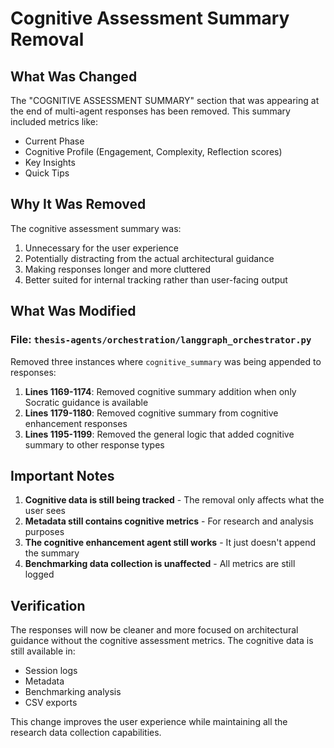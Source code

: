 # Cognitive Assessment Summary Removal

## What Was Changed

The "COGNITIVE ASSESSMENT SUMMARY" section that was appearing at the end of multi-agent responses has been removed. This summary included metrics like:
- Current Phase
- Cognitive Profile (Engagement, Complexity, Reflection scores)
- Key Insights
- Quick Tips

## Why It Was Removed

The cognitive assessment summary was:
1. Unnecessary for the user experience
2. Potentially distracting from the actual architectural guidance
3. Making responses longer and more cluttered
4. Better suited for internal tracking rather than user-facing output

## What Was Modified

### File: `thesis-agents/orchestration/langgraph_orchestrator.py`

Removed three instances where `cognitive_summary` was being appended to responses:

1. **Lines 1169-1174**: Removed cognitive summary addition when only Socratic guidance is available
2. **Lines 1179-1180**: Removed cognitive summary from cognitive enhancement responses  
3. **Lines 1195-1199**: Removed the general logic that added cognitive summary to other response types

## Important Notes

1. **Cognitive data is still being tracked** - The removal only affects what the user sees
2. **Metadata still contains cognitive metrics** - For research and analysis purposes
3. **The cognitive enhancement agent still works** - It just doesn't append the summary
4. **Benchmarking data collection is unaffected** - All metrics are still logged

## Verification

The responses will now be cleaner and more focused on architectural guidance without the cognitive assessment metrics. The cognitive data is still available in:
- Session logs
- Metadata
- Benchmarking analysis
- CSV exports

This change improves the user experience while maintaining all the research data collection capabilities.